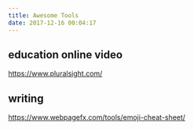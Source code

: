 ```yaml
---
title: Awesome Tools
date: 2017-12-16 00:04:17
---
```


## education online video

https://www.pluralsight.com/


## writing

https://www.webpagefx.com/tools/emoji-cheat-sheet/